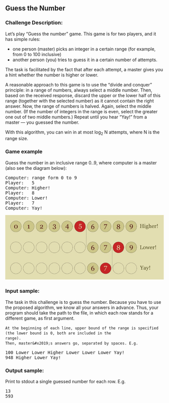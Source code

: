 <h2>Guess the Number</h2>

<h3>Challenge Description:</h3>

<p>
    Let&#x2019;s play &#x201C;Guess the number&#x201D; game. This game is for two players, and it has simple rules:
</p>
<ul>
<li>one person (master) picks an integer in a certain range (for example, from 0 to 100 inclusive)</li>
<li>another person (you) tries to guess it in a certain number of attempts.</li>
</ul>
<p>
    The task is facilitated by the fact that after each attempt, a master gives you a hint whether the number is
    higher or lower.
</p>

<p>
    A reasonable approach to this game is to use the &#x201C;divide and conquer&#x201D; principle: in a range of numbers, always select
    a middle number. Then, based on the received response, discard the upper or the lower half of this range
    (together with the selected number) as it cannot contain the right answer.
    Now, the range of numbers is halved. Again, select the middle number. (If the number of integers in the range is even,
    select the greater one out of two middle numbers.) Repeat until you hear &#x201C;Yay!&#x201D; from a master&#xA0;&#x2014; you guessed the number.
</p>

<p>
    With this algorithm, you can win in at most log<sub>2</sub> N attempts, where N is the range size.
</p>

<h3>Game example</h3>

<p>
    Guess the number in an inclusive range 0..9, where computer is a master (also see the diagram below):
</p>

<pre>Computer: range form 0 to 9
Player:   5
Computer: Higher!
Player:   8
Computer: Lower!
Player:   7
Computer: Yay!</pre>

<p>
    <img src="assets/fig-1.png" alt="Figure 1">
</p>

<h3>Input sample:</h3>

<p>
    The task in this challenge is to guess the number. Because you have to use the proposed algorithm, we know all your
    answers in advance. Thus, your program should take the path to the file, in which each row stands for a different
    game, as first argument.

    At the beginning of each line, upper bound of the range is specified (the lower bound is 0, both are included in the
    range).
    Then, master&#x2019;s answers go, separated by spaces. E.g.
</p>

<pre class="description-input-output">100 Lower Lower Higher Lower Lower Lower Yay!
948 Higher Lower Yay!</pre>

<h3>Output sample:</h3>

<p>
    Print to stdout a single guessed number for each row. E.g.
</p>

<pre class="description-input-output">13
593</pre>
